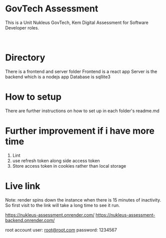 # GovTech Assessment

This is a Unit Nukleus GovTech, Kem Digital Assessment for Software Developer roles.

<br />

# Directory

There is a frontend and server folder
Frontend is a react app
Server is the backend which is a nodejs app
Database is sqllite3

# How to setup

There are further instructions on how to set up in each folder's readme.md


# Further improvement if i have more time

1) Lint
2) use refresh token along side access token
3) Store access token in cookies rather than local storage


# Live link
Note: render spins down the instance when there is 15 minutes of inactivity. So first visit to the link will take a long time to see it run.

https://nukleus-assessment.onrender.com/
https://nukleus-assessment-backend.onrender.com/

root account
user: root@root.com
password: 1234567